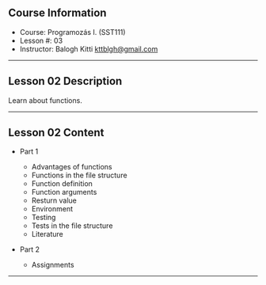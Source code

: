 ## Course Information 

* Course: Programozás I. (SST111)
* Lesson #: 03
* Instructor: Balogh Kitti kttblgh@gmail.com

---

## Lesson 02 Description

Learn about functions.

---

## Lesson 02 Content

* Part 1
	* Advantages of functions
	* Functions in the file structure
	* Function definition
	* Function arguments
	* Resturn value
	* Environment
	* Testing
	* Tests in the file structure
	* Literature

* Part 2
	* Assignments

---

